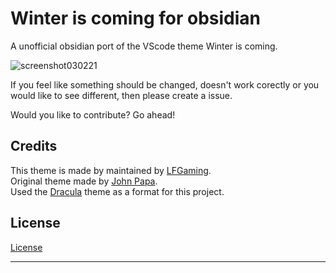 # Winter is coming for obsidian
A unofficial obsidian port of the VScode theme Winter is coming.

![screenshot030221](https://i.imgur.com/cmVIl8C.png)

If you feel like something should be changed, doesn't work corectly or you would like to see different, then please create a issue.

Would you like to contribute? Go ahead!


## Credits

This theme is made by maintained by [LFGaming]. <br/>
Original theme made by [John Papa]. <br/>
Used the [Dracula] theme as a format for this project. <br/>


## License

[License]

---
[LFGaming]: https://github.com/LFGaming
[John Papa]: https://github.com/johnpapa/vscode-winteriscoming
[Dracula]: https://github.com/jarodise/Dracula-for-Obsidian.md
[License]: https://github.com/LFGaming/Winter-is-comming-for-obsidian/blob/main/LICENSE
